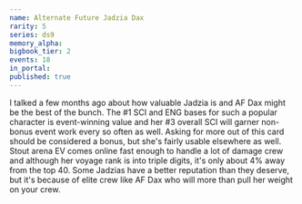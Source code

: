 ```yaml
---
name: Alternate Future Jadzia Dax
rarity: 5
series: ds9
memory_alpha:
bigbook_tier: 2
events: 18
in_portal:
published: true
---
```


I talked a few months ago about how valuable Jadzia is and AF Dax might be the best of the bunch. The #1 SCI and ENG bases for such a popular character is event-winning value and her #3 overall SCI will garner non-bonus event work every so often as well. Asking for more out of this card should be considered a bonus, but she's fairly usable elsewhere as well. Stout arena EV comes online fast enough to handle a lot of damage crew and although her voyage rank is into triple digits, it's only about 4% away from the top 40. Some Jadzias have a better reputation than they deserve, but it's because of elite crew like AF Dax who will more than pull her weight on your crew.
